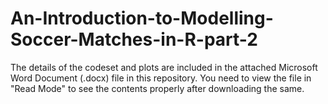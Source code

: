 # An-Introduction-to-Modelling-Soccer-Matches-in-R-part-2

The details of the codeset and plots are included in the attached Microsoft Word Document (.docx) file in this repository. 
You need to view the file in "Read Mode" to see the contents properly after downloading the same.
